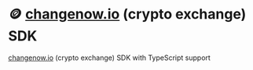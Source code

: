 # 🪙 [changenow.io](https://changenow.app.link/referral?link_id=a573e3fc331990) (crypto exchange) SDK

[changenow.io](https://changenow.app.link/referral?link_id=a573e3fc331990) (crypto exchange) SDK with TypeScript support
